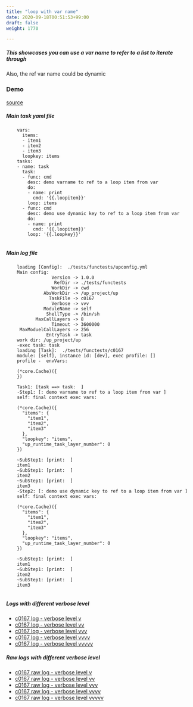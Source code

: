 ```yaml
---
title: "loop with var name"
date: 2020-09-18T00:51:53+99:00
draft: false
weight: 1770

---
```


##### This showcases you can use a var name to refer to a list to iterate through

Also, the ref var name could be dynamic


### Demo








[source](https://github.com/upcmd/up/blob/master/tests/functests/c0167.yml)

##### Main task yaml file
```
    vars:
      items:
      - item1
      - item2
      - item3
      loopkey: items
    tasks:
    - name: task
      task:
      - func: cmd
        desc: demo varname to ref to a loop item from var
        do:
        - name: print
          cmd: '{{.loopitem}}'
        loop: items
      - func: cmd
        desc: demo use dynamic key to ref to a loop item from var
        do:
        - name: print
          cmd: '{{.loopitem}}'
        loop: '{{.loopkey}}'
    
```
##### Main log file
```
    loading [Config]:  ./tests/functests/upconfig.yml
    Main config:
                 Version -> 1.0.0
                  RefDir -> ./tests/functests
                 WorkDir -> cwd
              AbsWorkDir -> /up_project/up
                TaskFile -> c0167
                 Verbose -> vvv
              ModuleName -> self
               ShellType -> /bin/sh
           MaxCallLayers -> 8
                 Timeout -> 3600000
     MaxModuelCallLayers -> 256
               EntryTask -> task
    work dir: /up_project/up
    -exec task: task
    loading [Task]:  ./tests/functests/c0167
    module: [self], instance id: [dev], exec profile: []
    profile -  envVars:
    
    (*core.Cache)({
    })
    
    Task1: [task ==> task:  ]
    -Step1: [: demo varname to ref to a loop item from var ]
    self: final context exec vars:
    
    (*core.Cache)({
      "items": {
        "item1",
        "item2",
        "item3"
      },
      "loopkey": "items",
      "up_runtime_task_layer_number": 0
    })
    
    ~SubStep1: [print:  ]
    item1
    ~SubStep1: [print:  ]
    item2
    ~SubStep1: [print:  ]
    item3
    -Step2: [: demo use dynamic key to ref to a loop item from var ]
    self: final context exec vars:
    
    (*core.Cache)({
      "items": {
        "item1",
        "item2",
        "item3"
      },
      "loopkey": "items",
      "up_runtime_task_layer_number": 0
    })
    
    ~SubStep1: [print:  ]
    item1
    ~SubStep1: [print:  ]
    item2
    ~SubStep1: [print:  ]
    item3
    
```


##### Logs with different verbose level
* [c0167 log - verbose level v](../../logs/c0167_v)
* [c0167 log - verbose level vv](../../logs/c0167_vv)
* [c0167 log - verbose level vvv](../../logs/c0167_vvvv)
* [c0167 log - verbose level vvvv](../../logs/c0167_vvvv)
* [c0167 log - verbose level vvvvv](../../logs/c0167_vvvvv)

##### Raw logs with different verbose level
* [c0167 raw log - verbose level v](../../reflogs/c0167_v.log)
* [c0167 raw log - verbose level vv](../../reflogs/c0167_vv.log)
* [c0167 raw log - verbose level vvv](../../reflogs/c0167_vvv.log)
* [c0167 raw log - verbose level vvvv](../../reflogs/c0167_vvvv.log)
* [c0167 raw log - verbose level vvvvv](../../reflogs/c0167_vvvvv.log)







